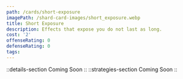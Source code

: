 ```yaml
---
path: /cards/short-exposure
imagePath: /shard-card-images/short_exposure.webp
title: Short Exposure
description: Effects that expose you do not last as long.
cost: '2'
offenseRating: 0
defenseRating: 0
tags:
---
```

::details-section
Coming Soon
::
::strategies-section
Coming Soon
::